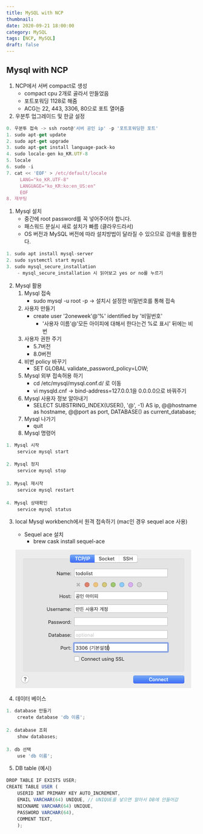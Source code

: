 ```yaml
---
title: MySQL with NCP
thumbnail: 
date: 2020-09-21 18:00:00
category: MySQL
tags: [NCP, MySQL]
draft: false
---
```


## Mysql with NCP

1. NCP에서 서버 compact로 생성
    - compact cpu 2개로 골라서 만들었음
    - 포트포워딩 1128로 해줌
    - ACG는 22, 443, 3306, 80으로 포트 열어줌
2. 우분투 업그레이드 및 한글 설정

```jsx
0. 우분투 접속 -> ssh root@'서버 공인 ip' -p '포트포워딩한 포트'
1. sudo apt-get update
2. sudo apt-get upgrade
3. sudo apt-get install language-pack-ko
4. sudo locale-gen ko_KR.UTF-8
5. locale
6. sudo -i
7. cat << 'EOF' > /etc/default/locale
	 LANG="ko_KR.UTF-8"
	 LANGUAGE="ko_KR:ko:en_US:en"
	 EOF
8. 재부팅
```

1. Mysql 설치
    - 중간에 root password를 꼭 넣어주어야 합니다.
    - 패스워드 분실시 새로 설치가 빠름 (클라우드라서)
    - OS 버전과 MySQL 버전에 따라 설치방법이 달라질 수 있으므로 검색을 활용한다.

```jsx
1. sudo apt install mysql-server
2. sudo systemctl start mysql
3. sudo mysql_secure_installation
    - mysql_secure_installation 시 읽어보고 yes or no를 누르기
```

2. Mysql 활용
    1. Mysql 접속
        - sudo mysql -u root -p → 설치시 설정한 비밀번호를 통해 접속
    2. 사용자 만들기
        - create user '2oneweek'@'%' identified by '비밀번호'
            - '사용자 이름'@'모든 아이피에 대해서 한다는건 %로 표시' 뒤에는 비번
    3. 사용자 권한 주기
        - 5.7버전
        - 8.0버전
    4. 비번 policy 바꾸기
        - SET GLOBAL validate_password_policy=LOW;
    5. Mysql 외부 접속허용 하기
        - cd /etc/mysql/mysql.conf.d/ 로 이동
        - vi mysqld.cnf → bind-address=127.0.0.1을 0.0.0.0으로 바꿔주기
    6. Mysql 사용자 정보 알아내기
        - SELECT SUBSTRING_INDEX(USER(), '@', -1) AS ip, @@hostname as hostname, @@port as port, DATABASE() as current_database;
    7. Mysql 나가기 
        - quit
    8. Mysql 명령어

```jsx
1. Mysql 시작
    service mysql start

2. Mysql 정지
    service mysql stop

3. Mysql 재시작
    service mysql restart

4. Mysql 상태확인
    service mysql status
```

3. local Mysql workbench에서 원격 접속하기 (mac인 경우 sequel ace 사용)
    - Sequel ace 설치
        - brew cask install sequel-ace

    ![sequel ace 스샷](./images/mysql-with-ncp/1.png)

4. 데이터 베이스

```jsx
1. database 만들기
    create database 'db 이름';

2. database 조회
    show databases;

3. db 선택
    use 'db 이름';
```

5. DB table (예시)

```jsx
DROP TABLE IF EXISTS USER;
CREATE TABLE USER (
    USERID INT PRIMARY KEY AUTO_INCREMENT,
    EMAIL VARCHAR(64) UNIQUE, // UNIQUE를 넣으면 알아서 DB에 안들어감
    NICKNAME VARCHAR(64) UNIQUE,
    PASSWORD VARCHAR(64),
    COMMENT TEXT,
    );
```